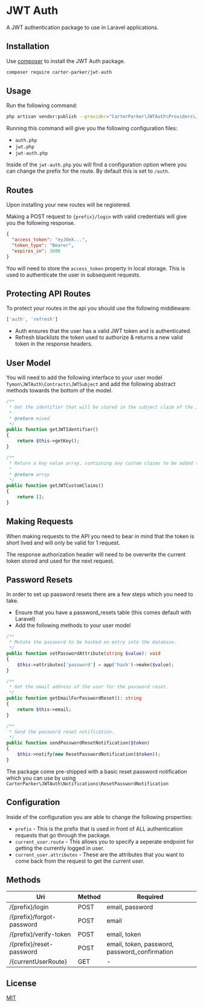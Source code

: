 # JWT Auth

A JWT authentication package to use in Laravel applications.

## Installation

Use [composer](https://getcomposer.org) to install the JWT Auth package.

```sh
composer require carter-parker/jwt-auth
```

## Usage

Run the following command:

```sh
php artisan vendor:publish --provider="CarterParker\JWTAuth\Providers\JWTAuthServiceProvider"
```

Running this command will give you the following configuration files:

- `auth.php`
- `jwt.php`
- `jwt-auth.php`

Inside of the `jwt-auth.php` you will find a configuration option where you can change the prefix for the route. By default this is set to `/auth`.

## Routes

Upon installing your new routes will be registered.

Making a POST request to `{prefix}/login` with valid credentials will give you the following response.

```json
{
  "access_token": "eyJ0eX...",
  "token_type": "Bearer",
  "expires_in": 3600
}
```

You will need to store the `access_token` property in local storage. This is used to authenticate the user in subsequent requests.

## Protecting API Routes

To protect your routes in the api you should use the following middleware:

```js
['auth', 'refresh']
```

- Auth ensures that the user has a valid JWT token and is authenticated.
- Refresh blacklists the token used to authorize & returns a new valid token in the response headers.

## User Model

You will need to add the following interface to your user model `Tymon\JWTAuth\Contracts\JWTSubject` and add the following abstract methods towards the bottom of the model.

```php
/**
 * Get the identifier that will be stored in the subject claim of the JWT.
 *
 * @return mixed
 */
public function getJWTIdentifier()
{
    return $this->getKey();
}

/**
 * Return a key value array, containing any custom claims to be added to the JWT.
 *
 * @return array
 */
public function getJWTCustomClaims()
{
    return [];
}
```

## Making Requests

When making requests to the API you need to bear in mind that the token is short lived and will only be valid for 1 request. 

The response authorization header will need to be overwrite the current token stored and used for the next request.

## Password Resets

In order to set up password resets there are a few steps which you need to take.

- Ensure that you have a password_resets table (this comes default with Laravel)
- Add the following methods to your user model

```php
/**
 * Mutate the password to be hashed on entry into the database.
 */
public function setPasswordAttribute(string $value): void
{
    $this->attributes['password'] = app('hash')->make($value);
}

/**
 * Get the email address of the user for the password reset.
 */
public function getEmailForPasswordReset(): string
{
    return $this->email;
}

/**
 * Send the password reset notification.
 */
public function sendPasswordResetNotification($token)
{
    $this->notify(new ResetPasswordNotification($token));
}
```

The package come pre-shipped with a basic reset password notification which you can use by using `CarterParker\JWTAuth\Notifications\ResetPasswordNotification`

## Configuration

Inside of the configuration you are able to change the following properties:

- `prefix` - This is the prefix that is used in front of ALL authentication requests that go through the package.
- `current_user.route` - This allows you to specify a seperate endpoint for getting the currently logged in user.
- `current_user.attributes` - These are the attributes that you want to come back from the request to get the current user.

## Methods

| Uri              | Method | Required                                               |
|------------------|--------|--------------------------------------------------------|
| /{prefix}/login           | POST   | email, password                               |
| /{prefix}/forgot-password | POST   | email                                         |
| /{prefix}/verify-token    | POST   | email, token                                  |
| /{prefix}/reset-password  | POST   | email, token, password, password_confirmation |
| /{currentUserRoute}       | GET    | -                                             |

## License
[MIT](https://choosealicense.com/licenses/mit/)